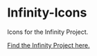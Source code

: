 # Infinity-Icons
Icons for the Infinity Project.

[Find the Infinity Project here.](https://github.com/YukenK/infinity)

